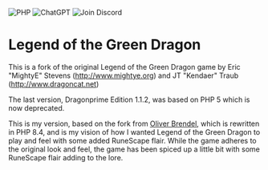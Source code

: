 ![PHP](https://img.shields.io/badge/php-%23777BB4.svg?style=for-the-badge&logo=php&logoColor=white)
![ChatGPT](https://img.shields.io/badge/chatGPT-74aa9c?style=for-the-badge&logo=openai&logoColor=white)
![Join Discord](https://img.shields.io/badge/Join%20Discord-%235865F2.svg?style=for-the-badge&logo=discord&logoColor=white)

# Legend of the Green Dragon 

This is a fork of the original Legend of the Green Dragon game by Eric "MightyE" Stevens (http://www.mightye.org) and JT "Kendaer" Traub (http://www.dragoncat.net)

The last version, Dragonprime Edition 1.1.2, was based on PHP 5 which is now deprecated. 

This is my version, based on the fork from [Oliver Brendel](https://github.com/NB-Core), which is rewritten in PHP 8.4, and is my vision of how I wanted Legend of the Green Dragon to play and feel with some added RuneScape flair. While the game adheres to the original look and feel, the game has been spiced up a little bit with some RuneScape flair adding to the lore.
